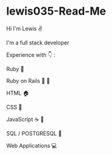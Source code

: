# lewis035-Read-Me

Hi I'm Lewis :v:

I'm a full stack developer 

Experience with :point_down: :

Ruby :red_circle:

Ruby on Rails :red_circle: :railway_car:

HTML :house:

CSS :tada:

JavaScript :coffee: :book:

SQL / POSTGRESQL :open_file_folder:

Web Applications :computer:
